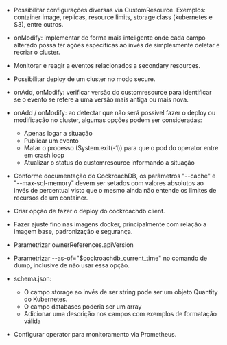 

- Possibilitar configurações diversas via CustomResource. Exemplos: container image, replicas, resource limits, storage class (kubernetes e S3), entre outros.

- onModify: implementar de forma mais inteligente onde cada campo alterado possa ter ações específicas ao invés de simplesmente deletar e recriar o cluster.

- Monitorar e reagir a eventos relacionados a secondary resources.

- Possibilitar deploy de um cluster no modo secure.

- onAdd, onModify: verificar versão do customresource para identificar se o evento se refere a uma versão mais antiga ou mais nova.

- onAdd / onModify: ao detectar que não será possível fazer o deploy ou modificação no cluster, algumas opções podem ser consideradas:
	- Apenas logar a situação
	- Publicar um evento
	- Matar o processo (System.exit(-1)) para que o pod do operator entre em crash loop
	- Atualizar o status do customresource informando a situação

- Conforme documentação do CockroachDB, os parâmetros "--cache" e "--max-sql-memory" devem ser setados com valores absolutos ao invés de percentual visto que o mesmo ainda não entende os limites de recursos de um container.

- Criar opção de fazer o deploy do cockroachdb client.

- Fazer ajuste fino nas imagens docker, principalmente com relação a imagem base, padronização e segurança.

- Parametrizar ownerReferences.apiVersion

- Parametrizar --as-of="$cockroachdb_current_time" no comando de dump, inclusive de não usar essa opção.

- schema.json: 
	- O campo storage ao invés de ser string pode ser um objeto Quantity do Kubernetes.
	- O campo databases poderia ser um array
	- Adicionar uma descrição nos campos com exemplos de formatação válida

- Configurar operator para monitoramento via Prometheus.

